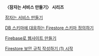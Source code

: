 <section class="border border-tint-500 rounded px-8 py-0 mt-16">

**〈잠자는 서비스 만들기〉 시리즈**

[잠자는 서비스 만들기](@/blog/2022-11-05--make-service-sleeping/index.md)

[DB 스키마에 대응하는 Firestore 스키마 정의하기](@/blog/2022-11-06--make-service-sleeping-define-firestore-schema.md)

[Firebase로 웹사이트 만들기](@/blog/2022-11-09--make-service-sleeping-create-app/index.md)

[Firestore 보안 규칙 작성하기 (1) 시작](@/blog/2023-02-04--make-service-sleeping-firestore-security-rules/index.md)

</section>
